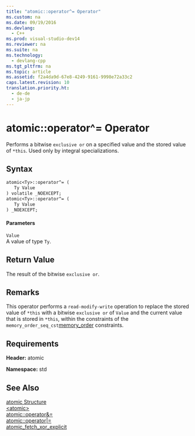 ```yaml
---
title: "atomic::operator^= Operator"
ms.custom: na
ms.date: 09/19/2016
ms.devlang: 
  - C++
ms.prod: visual-studio-dev14
ms.reviewer: na
ms.suite: na
ms.technology: 
  - devlang-cpp
ms.tgt_pltfrm: na
ms.topic: article
ms.assetid: f2a4da9d-67e8-4249-9161-9998e72a33c2
caps.latest.revision: 10
translation.priority.ht: 
  - de-de
  - ja-jp
---
```

# atomic::operator^= Operator
Performs a bitwise `exclusive or` on a specified value and the stored value of `*this`. Used only by integral specializations.  
  
## Syntax  
  
```vb  
atomic<Ty>::operator^= (  
   Ty Value  
) volatile _NOEXCEPT;  
atomic<Ty>::operator^= (  
   Ty Value  
) _NOEXCEPT;  
```  
  
#### Parameters  
 `Value`  
 A value of type `Ty`.  
  
## Return Value  
 The result of the bitwise `exclusive or`.  
  
## Remarks  
 This operator performs a `read-modify-write` operation to replace the stored value of `*this` with a bitwise `exclusive or` of `Value` and the current value that is stored in `*this`, within the constraints of the `memory_order_seq_cst`[memory_order](../vs140/memory_order-Enum.md) constraints.  
  
## Requirements  
 **Header:** atomic  
  
 **Namespace:** std  
  
## See Also  
 [atomic Structure](../vs140/atomic-Structure.md)   
 [<atomic\>](../vs140/-atomic-.md)   
 [atomic::operator&=](../vs140/atomic--operator-=-Operator.md)   
 [atomic::operator&#124;=](../vs140/atomic--operator-=-Operator.md)   
 [atomic_fetch_xor_explicit](../vs140/atomic_fetch_xor_explicit-Function.md)